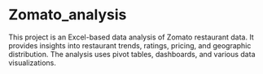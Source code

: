 # Zomato_analysis
This project is an Excel-based data analysis of Zomato restaurant data. It provides insights into restaurant trends, ratings, pricing, and geographic distribution. The analysis uses pivot tables, dashboards, and various data visualizations.
